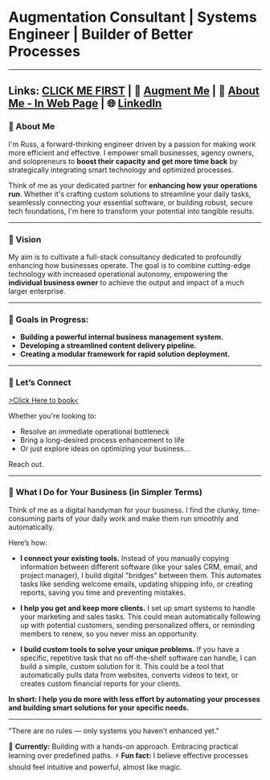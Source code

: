 # **Augmentation Consultant | Systems Engineer | Builder of Better Processes**  
---
 **Links:** [CLICK ME FIRST](https://russ-bytes.github.io/offer) | 🚀 [Augment Me](https://russ-bytes.github.io/augment/) | 💼 [About Me - In Web Page](https://russ-bytes.github.io/Profile/) | 🌐 [LinkedIn](https://www.linkedin.com/in/russel-van-niekerk-a3321423/)
---

### 🧠 About Me

I'm Russ, a forward-thinking engineer driven by a passion for making work more efficient and effective. I empower small businesses, agency owners, and solopreneurs to **boost their capacity and get more time back** by strategically integrating smart technology and optimized processes.

Think of me as your dedicated partner for **enhancing how your operations run**. Whether it's crafting custom solutions to streamline your daily tasks, seamlessly connecting your essential software, or building robust, secure tech foundations, I'm here to transform your potential into tangible results.

---

### 🧭 Vision

My aim is to cultivate a full-stack consultancy dedicated to profoundly enhancing how businesses operate. The goal is to combine cutting-edge technology with increased operational autonomy, empowering the **individual business owner** to achieve the output and impact of a much larger enterprise.

---

### 🎯 Goals in Progress:

* **Building a powerful internal business management system.**
* **Developing a streamlined content delivery pipeline.**
* **Creating a modular framework for rapid solution deployment.**

---

### 💬 Let’s Connect
[>Click Here to book<](https://cal.com/russvn/aiaudit)

Whether you're looking to:

* Resolve an immediate operational bottleneck
* Bring a long-desired process enhancement to life
* Or just explore ideas on optimizing your business...

Reach out.

---

### 🔧 What I Do for Your Business (in Simpler Terms)

Think of me as a digital handyman for your business. I find the clunky, time-consuming parts of your daily work and make them run smoothly and automatically.

Here’s how:

* **I connect your existing tools.** Instead of you manually copying information between different software (like your sales CRM, email, and project manager), I build digital "bridges" between them. This automates tasks like sending welcome emails, updating shipping info, or creating reports, saving you time and preventing mistakes.

* **I help you get and keep more clients.** I set up smart systems to handle your marketing and sales tasks. This could mean automatically following up with potential customers, sending personalized offers, or reminding members to renew, so you never miss an opportunity.

* **I build custom tools to solve your unique problems.** If you have a specific, repetitive task that no off-the-shelf software can handle, I can build a simple, custom solution for it. This could be a tool that automatically pulls data from websites, converts videos to text, or creates custom financial reports for your clients.

**In short: I help you do more with less effort by automating your processes and building smart solutions for your specific needs.**

---

"There are no rules — only systems you haven’t enhanced yet."

👀 **Currently:** Building with a hands-on approach. Embracing practical learning over predefined paths.
⚡ **Fun fact:** I believe effective processes should feel intuitive and powerful, almost like magic.
